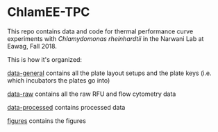 # ChlamEE-TPC


This repo contains data and code for thermal performance curve experiments with *Chlamydomonas rheinhardtii* in the Narwani Lab at Eawag, Fall 2018.


This is how it's organized:

[data-general](https://github.com/JoeyBernhardt/ChlamEE-TPC/tree/master/data-general) contains all the plate layout setups and the plate keys (i.e. which incubators the plates go into)

[data-raw](https://github.com/JoeyBernhardt/ChlamEE-TPC/tree/master/data-raw) contains all the raw RFU and flow cytometry data

[data-processed](https://github.com/JoeyBernhardt/ChlamEE-TPC/tree/master/data-processed) contains processed data

[figures](https://github.com/JoeyBernhardt/ChlamEE-TPC/tree/master/figures) contains the figures
